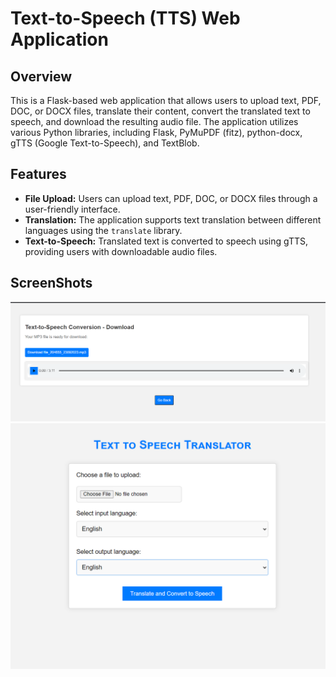 # Text-to-Speech (TTS) Web Application

## Overview

This is a Flask-based web application that allows users to upload text, PDF, DOC, or DOCX files, translate their content, convert the translated text to speech, and download the resulting audio file. The application utilizes various Python libraries, including Flask, PyMuPDF (fitz), python-docx, gTTS (Google Text-to-Speech), and TextBlob.

## Features

- **File Upload:** Users can upload text, PDF, DOC, or DOCX files through a user-friendly interface.
- **Translation:** The application supports text translation between different languages using the `translate` library.
- **Text-to-Speech:** Translated text is converted to speech using gTTS, providing users with downloadable audio files.

## ScreenShots
![Screenshot 1](https://github.com/Kathankathrotiya/Text-to-Speech-Convertor-WebApp/blob/main/Screenshot%202023-09-23%20204757.png)
![Screenshot 2](https://github.com/Kathankathrotiya/Text-to-Speech-Convertor-WebApp/blob/main/Screenshot%202023-09-23%20204555.png)

